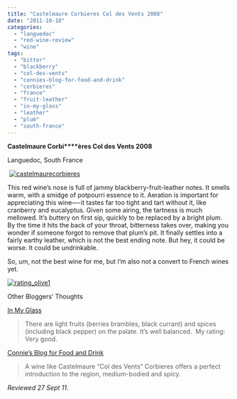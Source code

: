 ```yaml
---
title: "Castelmaure Corbieres Col des Vents 2008"
date: "2011-10-18"
categories: 
  - "languedoc"
  - "red-wine-review"
  - "wine"
tags: 
  - "bitter"
  - "blackberry"
  - "col-des-vents"
  - "connies-blog-for-food-and-drink"
  - "corbieres"
  - "france"
  - "fruit-leather"
  - "in-my-glass"
  - "leather"
  - "plum"
  - "south-france"
---
```


**Castelmaure Corbi****ères Col des Vents 2008**

Languedoc, South France

 [![](http://s3.amazonaws.com/thegourmez-wpmedia/2011/10/castelmaurecorbieres.jpg "castelmaurecorbieres")](http://s3.amazonaws.com/thegourmez-wpmedia/2011/10/castelmaurecorbieres.jpg)

This red wine’s nose is full of jammy blackberry-fruit-leather notes. It smells warm, with a smidge of potpourri essence to it. Aeration is important for appreciating this wine—-it tastes far too tight and tart without it, like cranberry and eucalyptus. Given some airing, the tartness is much mellowed. It’s buttery on first sip, quickly to be replaced by a bright plum. By the time it hits the back of your throat, bitterness takes over, making you wonder if someone forgot to remove that plum’s pit. It finally settles into a fairly earthy leather, which is not the best ending note. But hey, it could be worse. It could be undrinkable.

So, um, not the best wine for me, but I’m also not a convert to French wines yet.

[![](http://s3.amazonaws.com/thegourmez-wpmedia/2009/04/rating_olive1.gif "rating_olive1")](http://s3.amazonaws.com/thegourmez-wpmedia/2009/04/rating_olive1.gif)

Other Bloggers’ Thoughts

[In My Glass](http://inmyglass.com/2011/10/02/two-french-wines/#.Tp27zN41T8s)

> There are light fruits (berries brambles, black currant) and spices (including black pepper) on the palate. It’s well balanced.  My rating: Very good.

[Connie’s Blog for Food and Drink](http://alversonphoto.com/?p=2181)

> A wine like Castelmaure “Col des Vents” Corbieres offers a perfect introduction to the region, medium-bodied and spicy.

_Reviewed 27 Sept 11._
